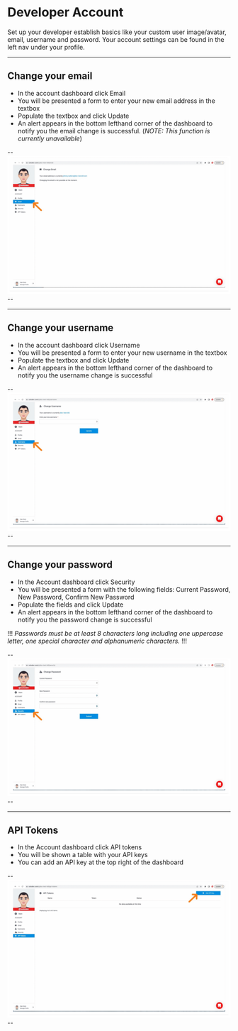 # Developer Account

Set up your developer establish basics like your custom user image/avatar, email, username and password. Your account settings can be found in the left nav under your profile.

---

## Change your email


- In the account dashboard click Email
- You will be presented a form to enter your new email address in the textbox
- Populate the textbox and click Update
- An alert appears in the bottom lefthand corner of the dashboard to notify you the email change is successful. (*NOTE: This function is currently unavailable*)

--![](DeveloperAccount1.png)--

---

## Change your username

- In the account dashboard click Username
- You will be presented a form to enter your new username in the textbox
- Populate the textbox and click Update
- An alert appears in the bottom lefthand corner of the dashboard to notify you the username change is successful

--![](DeveloperAccount2.png)--

---

## Change your password

- In the Account dashboard click Security
- You will be presented a form with the following fields: Current Password, New Password, Confirm New Password
- Populate the fields and click Update
- An alert appears in the bottom lefthand corner of the dashboard to notify you the password change is successful

!!!
*Passwords must be at least 8 characters long including one uppercase letter, one special character and alphanumeric characters.*
!!!

--![](DeveloperAccount3.png)--

---

## API Tokens


- In the Account dashboard click API tokens
- You will be shown a table with your API keys
- You can add an API key at the top right of the dashboard

--![](DeveloperAccount4.png)--